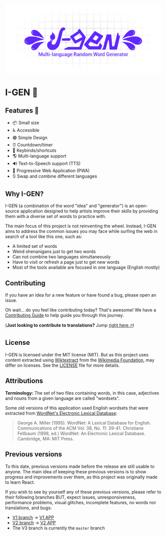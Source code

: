 <p align="center">
  <a href="https://i-gen.vercel.app" target="_blank">
    <img alt="I-GEN Logo" src=".github/assets/logo.png" />
  </a>
</p>

# I-GEN 🎨

## Features 🚀

- 📦 Small size
- ♿ Accessible
- 🟣 Simple Design
- ⏰ Countdown/timer
- 🎹 Keybinds/shortcuts
- 🌎 Multi-language support
- 🔊 Text-to-Speech support (TTS)
- 📱 Progressive Web Application (PWA)
- 🔃 Swap and combine different languages

## Why I-GEN?

I-GEN (a combination of the word "idea" and "generator") is an open-source application designed to help artists improve their skills by providing them with a diverse set of words to practice with.

The main focus of this project is not reinventing the wheel. Instead, I-GEN aims to address the common issues you may face while surfing the web in search of a tool like this one, such as:

- A limited set of words
- Weird shenanigans just to get two words
- Can not combine two languages simultaneously
- Have to visit or refresh a page just to get new words
- Most of the tools available are focused in one language (English mostly)

## Contributing

If you have an idea for a new feature or have found a bug, please open an issue.

Oh wait... do you feel like contributing today? That's awesome! We have a [Contributing Guide](/CONTRIBUTING.md) to help guide you through this journey.

(**Just looking to contribute to translations?** Jump [right here 🡥](/CONTRIBUTING.md#translation-contributions))

## License

I-GEN is licensed under the MIT license (MIT). But as this project uses content extracted using [Wiktextract](https://github.com/tatuylonen/wiktextract) from the [Wikimedia Foundation](https://www.wikimedia.org), may differ on licenses. See the [LICENSE](/LICENSE) file for more details.

## Attributions

**Terminology:** The set of two files containing words, in this case, adjectives and nouns from a given language are called "wordsets".

Some old versions of this application used English wordsets that were extracted from [WordNet's Electronic Lexical Database](https://wordnet.princeton.edu):

> George A. Miller (1995). WordNet: A Lexical Database for English.
> Communications of the ACM Vol. 38, No. 11: 39-41.
> Christiane Fellbaum (1998, ed.) WordNet: An Electronic Lexical Database. Cambridge, MA: MIT Press.

## Previous versions

To this date, previous versions made before the release are still usable to anyone. The main idea of keeping these previous versions is to show progress and improvements over them, as this project was originally made to learn React.

If you wish to see by yourself any of these previous versions, please refer to their following branches BUT, expect issues, unresponsiveness, performance problems, visual glitches, incomplete features, no words nor translations, and bugs:

- [V1 branch](/tree/v1) -> [V1 APP](https://i-gen-v1.vercel.app/)
- [V2 branch](/tree/v2) -> [V2 APP](https://i-gen-v2.vercel.app/)
- The V3 branch is currently the `master` branch

